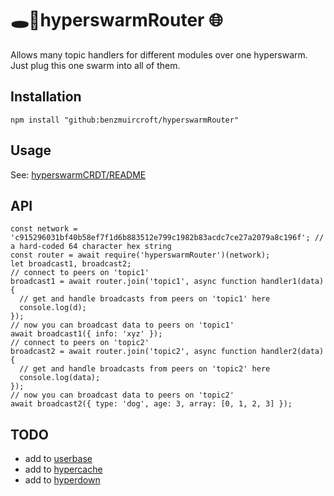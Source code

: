 # 🕳️🥊hyperswarmRouter 🌐 

Allows many topic handlers for different modules over one hyperswarm. Just plug this one swarm into all of them.

## Installation
```
npm install "github:benzmuircroft/hyperswarmRouter"
```

## Usage
See: [hyperswarmCRDT/README](https://github.com/benzmuircroft/hyperswarmCRDT/blob/main/README.md)

## API
```
const network = 'c915296031bf40b58ef7f1d6b883512e799c1982b83acdc7ce27a2079a8c196f'; // a hard-coded 64 character hex string
const router = await require('hyperswarmRouter')(network);
let broadcast1, broadcast2;
// connect to peers on 'topic1'
broadcast1 = await router.join('topic1', async function handler1(data) {
  // get and handle broadcasts from peers on 'topic1' here
  console.log(d);
});
// now you can broadcast data to peers on 'topic1'
await broadcast1({ info: 'xyz' });
// connect to peers on 'topic2'
broadcast2 = await router.join('topic2', async function handler2(data) {
  // get and handle broadcasts from peers on 'topic2' here
  console.log(data);
});
// now you can broadcast data to peers on 'topic2'
await broadcast2({ type: 'dog', age: 3, array: [0, 1, 2, 3] });
```

## TODO

- add to [userbase](https://github.com/benzmuircroft/userbase) 
- add to [hypercache](https://github.com/benzmuircroft/hypercache)
- add to [hyperdown](https://github.com/benzmuircroft/hyperdown)
